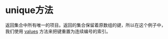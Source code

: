# unique方法

返回集合中所有唯一的项目。返回的集合保留着原数组的键，所以在这个例子中，我们使用 [values](/collections/values.md) 方法来把键重置为连续编号的索引。